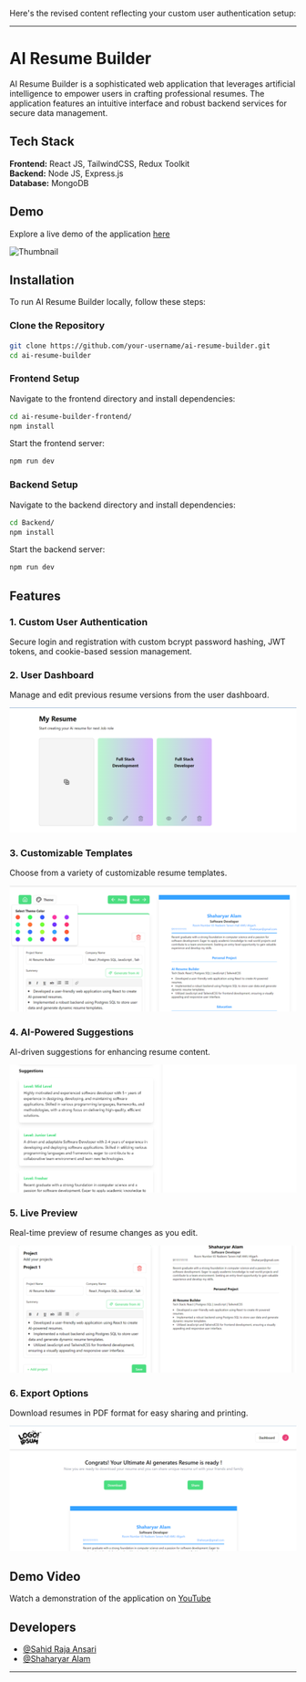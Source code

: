 Here's the revised content reflecting your custom user authentication setup:

---

# AI Resume Builder

AI Resume Builder is a sophisticated web application that leverages artificial intelligence to empower users in crafting professional resumes. The application features an intuitive interface and robust backend services for secure data management.

## Tech Stack

**Frontend:** React JS, TailwindCSS, Redux Toolkit  
**Backend:** Node JS, Express.js  
**Database:** MongoDB  

## Demo

Explore a live demo of the application [here](https://main--ai-resume-builder-07.netlify.app/)

![Thumbnail](./Screenshot/Thumbnail.png)

## Installation

To run AI Resume Builder locally, follow these steps:

### Clone the Repository

```bash
git clone https://github.com/your-username/ai-resume-builder.git
cd ai-resume-builder
```

### Frontend Setup

Navigate to the frontend directory and install dependencies:

```bash
cd ai-resume-builder-frontend/
npm install
```

Start the frontend server:

```bash
npm run dev
```

### Backend Setup

Navigate to the backend directory and install dependencies:

```bash
cd Backend/
npm install
```

Start the backend server:

```bash
npm run dev
```

## Features

### 1. Custom User Authentication

Secure login and registration with custom bcrypt password hashing, JWT tokens, and cookie-based session management.

### 2. User Dashboard

Manage and edit previous resume versions from the user dashboard.

![User Dashboard](./Screenshot/Dashboard.png)

### 3. Customizable Templates

Choose from a variety of customizable resume templates.

![Template Customization](./Screenshot/ThemeCust.png)

### 4. AI-Powered Suggestions

AI-driven suggestions for enhancing resume content.

![AI Suggestions](./Screenshot/AI%20Suggestions.png)

### 5. Live Preview

Real-time preview of resume changes as you edit.

![Live Preview](./Screenshot/Screenshot%202024-07-08%20233753.png)

### 6. Export Options

Download resumes in PDF format for easy sharing and printing.

![Download & Share](./Screenshot/downloadShare.png)

## Demo Video

Watch a demonstration of the application on [YouTube](https://www.youtube.com/your-youtube-video-link)

## Developers

- [@Sahid Raja Ansari](https://www.linkedin.com/in/sahidrajaansari/)
- [@Shaharyar Alam](https://www.linkedin.com/in/shaharyar-alam-305322208/)

---
